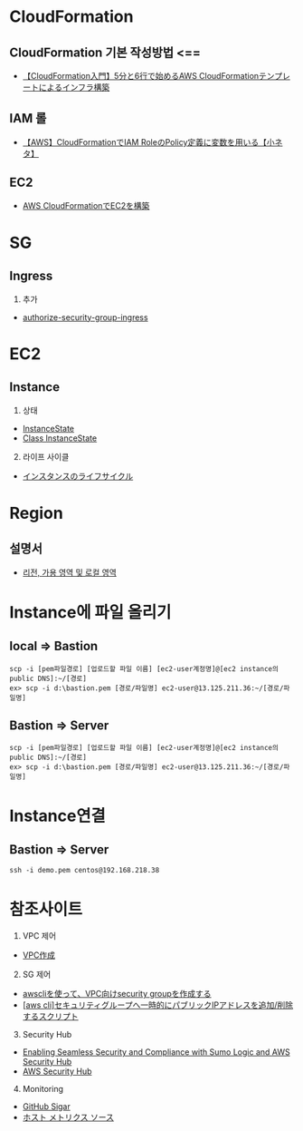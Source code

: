 
# CloudFormation
## CloudFormation 기본 작성방법 <==
- [【CloudFormation入門】5分と6行で始めるAWS CloudFormationテンプレートによるインフラ構築](https://dev.classmethod.jp/cloud/aws/cloudformation-beginner01/)

## IAM 롤
- [【AWS】CloudFormationでIAM RoleのPolicy定義に変数を用いる【小ネタ】](https://qiita.com/tmiki/items/5ffcc09a20fb49478835)

## EC2 
- [AWS CloudFormationでEC2を構築](https://qiita.com/tyoshitake/items/c5176c0ef4de8d7cf5d8)

# SG
## Ingress
1. 추가
- [authorize-security-group-ingress](https://docs.aws.amazon.com/cli/latest/reference/ec2/authorize-security-group-ingress.html)

# EC2
## Instance
1. 상태
- [InstanceState](https://docs.aws.amazon.com/AWSEC2/latest/APIReference/API_InstanceState.html)
- [Class InstanceState](https://docs.aws.amazon.com/AWSJavaSDK/latest/javadoc/com/amazonaws/services/ec2/model/InstanceState.html#setCode-java.lang.Integer-)
2. 라이프 사이클
- [インスタンスのライフサイクル](https://docs.aws.amazon.com/ja_jp/AWSEC2/latest/UserGuide/ec2-instance-lifecycle.html)

# Region
## 설명서
- [리전, 가용 영역 및 로컬 영역](https://docs.aws.amazon.com/ko_kr/AWSEC2/latest/UserGuide/using-regions-availability-zones.html)



# Instance에 파일 올리기
## local => Bastion
```shell
scp -i [pem파일경로] [업로드할 파일 이름] [ec2-user계정명]@[ec2 instance의 public DNS]:~/[경로]
ex> scp -i d:\bastion.pem [경로/파일명] ec2-user@13.125.211.36:~/[경로/파일명]
```

## Bastion => Server
```shell
scp -i [pem파일경로] [업로드할 파일 이름] [ec2-user계정명]@[ec2 instance의 public DNS]:~/[경로]
ex> scp -i d:\bastion.pem [경로/파일명] ec2-user@13.125.211.36:~/[경로/파일명]
```

# Instance연결
## Bastion => Server
```
ssh -i demo.pem centos@192.168.218.38
```

# 참조사이트
1. VPC 제어
- [VPC作成](https://qiita.com/tcsh/items/41e1aa3c77c469c92e84)

2. SG 제어
- [awscliを使って、VPC向けsecurity groupを作成する](https://reiki4040.hatenablog.com/entry/2014/08/31/200001)
- [[aws cli]セキュリティグループへ一時的にパブリックIPアドレスを追加/削除するスクリプト](https://dev.classmethod.jp/cloud/aws/aws-cli-temporary-allow-access-script/)

3. Security Hub
- [Enabling Seamless Security and Compliance with Sumo Logic and AWS Security Hub](https://aws.amazon.com/ko/blogs/apn/enabling-seamless-security-and-compliance-with-sumo-logic-and-aws-security-hub/)
- [AWS Security Hub](https://aws.amazon.com/jp/security-hub/)

4. Monitoring
- [GitHub Sigar](https://github.com/hyperic/sigar)
- [ホスト メトリクス ソース](https://help.sumologic.jp/03Send-Data/Sources/01Sources-for-Installed-Collectors/Host-Metrics-Source)
